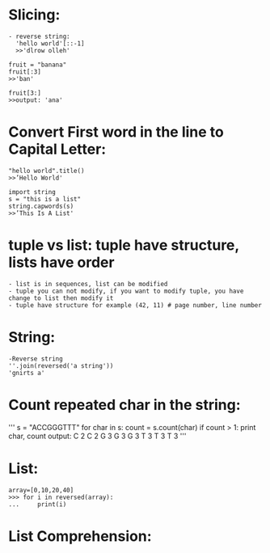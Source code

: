 # Slicing:

```
- reverse string:
  'hello world'[::-1]
  >>'dlrow olleh'
```

```
fruit = "banana"
fruit[:3]
>>'ban'

fruit[3:]
>>output: 'ana'
```


# Convert First word in the line to Capital Letter:
```
"hello world".title()
>>’Hello World'
```
```
import string
s = "this is a list"
string.capwords(s)
>>’This Is A List'
```

# tuple vs list: tuple have structure, lists have order
    - list is in sequences, list can be modified
    - tuple you can not modify, if you want to modify tuple, you have change to list then modify it
    - tuple have structure for example (42, 11) # page number, line number

# String:
```
-Reverse string
''.join(reversed('a string'))
'gnirts a'
```

# Count repeated char in the string:
'''
s = "ACCGGGTTT"
for char in s:
    count = s.count(char)
    if count > 1:
        print char, count
output:
C 2
C 2
G 3
G 3
G 3
T 3
T 3
T 3
'''


# List:
```
array=[0,10,20,40]
>>> for i in reversed(array):
...     print(i)
```

# List Comprehension:


